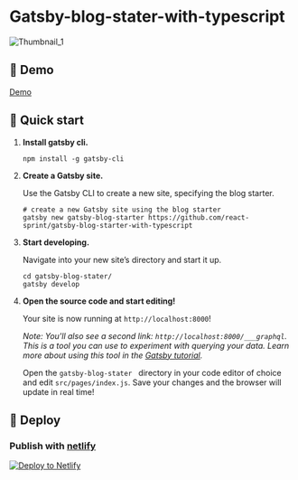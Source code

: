 # Gatsby-blog-stater-with-typescript

![Thumbnail_1](https://user-images.githubusercontent.com/20167165/119387892-8d1dee80-bd04-11eb-90ed-72861bad7657.png)


## 👋 Demo

[Demo](https://our-blog-starter.netlify.app/)


## 🚀 Quick start

1.  **Install gatsby cli.**

      ```
      npm install -g gatsby-cli 
      ```

2.  **Create a Gatsby site.**

    Use the Gatsby CLI to create a new site, specifying the blog starter.

    ```shell
    # create a new Gatsby site using the blog starter
    gatsby new gatsby-blog-starter https://github.com/react-sprint/gatsby-blog-starter-with-typescript
    ```

3.  **Start developing.**

    Navigate into your new site’s directory and start it up.

    ```shell
    cd gatsby-blog-stater/
    gatsby develop
    ```

4.  **Open the source code and start editing!**

    Your site is now running at `http://localhost:8000`!

    _Note: You'll also see a second link: _`http://localhost:8000/___graphql`_. This is a tool you can use to experiment with querying your data. Learn more about using this tool in the [Gatsby tutorial](https://www.gatsbyjs.com/tutorial/part-five/#introducing-graphiql)._

    Open the `gatsby-blog-stater ` directory in your code editor of choice and edit `src/pages/index.js`. Save your changes and the browser will update in real time!

## 💫 Deploy

### Publish with [netlify](https://netlify.com)

[![Deploy to Netlify](https://www.netlify.com/img/deploy/button.svg)](https://app.netlify.com/sites/our-blog-starter/deploys)

